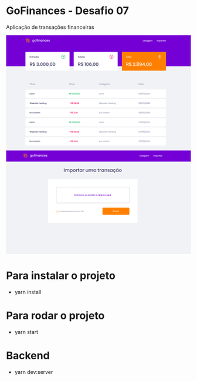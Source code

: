 # GoFinances - Desafio 07
Aplicação de transações financeiras

<img src="https://raw.githubusercontent.com/powerlok/GoFinances/master/frontend/src/assets/Captura%20de%20tela%20de%202020-05-07%2015-57-05.png" alt="Dashboard" />

<img src="https://raw.githubusercontent.com/powerlok/GoFinances/master/frontend/src/assets/tela-upload.png" alt="Importação" />

# Para instalar o projeto
 - yarn install
 
# Para rodar o projeto
 - yarn start


# Backend
 - yarn dev:server
